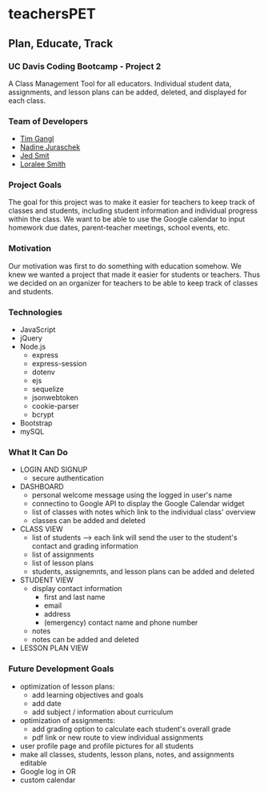 # teachersPET
## Plan, Educate, Track

### UC Davis Coding Bootcamp - Project 2

A Class Management Tool for all educators. Individual student data, assignments, and lesson plans can be added, deleted, and displayed for each class.

### Team of Developers
* [Tim Gangl](https://github.com/TimGangl)
* [Nadine Juraschek](https://github.com/nadinejuraschek)
* [Jed Smit](https://github.com/jedsmit)
* [Loralee Smith](https://github.com/LoraleeSmith)

### Project Goals
The goal for this project was to make it easier for teachers to keep track of classes and students, including student information and individual progress within the class. We want to be able to use the Google calendar to input homework due dates, parent-teacher meetings, school events, etc. 

### Motivation
Our motivation was first to do something with education somehow. We knew we wanted a project that made it easier for students or teachers. 
Thus we decided on an organizer for teachers to be able to keep track of classes and students.

### Technologies
* JavaScript
* jQuery
* Node.js
    * express
    * express-session
    * dotenv
    * ejs
    * sequelize
    * jsonwebtoken
    * cookie-parser
    * bcrypt
* Bootstrap
* mySQL

### What It Can Do
* LOGIN AND SIGNUP
   * secure authentication
* DASHBOARD
   * personal welcome message using the logged in user's name
   * connectino to Google API to display the Google Calendar widget
   * list of classes with notes which link to the individual class' overview
   * classes can be added and deleted
* CLASS VIEW
   * list of students --> each link will send the user to the student's contact and grading information
   * list of assignments
   * list of lesson plans
   * students, assignemnts, and lesson plans can be added and deleted
* STUDENT VIEW
   * display contact information
      * first and last name
      * email
      * address
      * (emergency) contact name and phone number
   * notes
   * notes can be added and deleted
* LESSON PLAN VIEW

### Future Development Goals
* optimization of lesson plans:
   * add learning objectives and goals
   * add date
   * add subject / information about curriculum
* optimization of assignments:
   * add grading option to calculate each student's overall grade
   * pdf link or new route to view individual assignments
* user profile page and profile pictures for all students
* make all classes, students, lesson plans, notes, and assignments editable
* Google log in OR
* custom calendar
